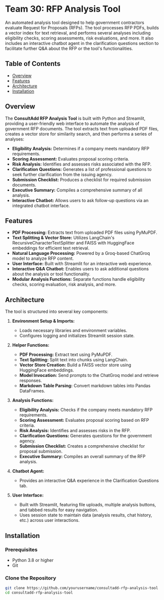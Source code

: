 # Team 30: RFP Analysis Tool

An automated analysis tool designed to help government contractors evaluate Request for Proposals (RFPs). The tool processes RFP PDFs, builds a vector index for text retrieval, and performs several analyses including eligibility checks, scoring assessments, risk evaluations, and more. It also includes an interactive chatbot agent in the clarification questions section to facilitate further Q&A about the RFP or the tool's functionalities.

## Table of Contents

- [Overview](#overview)
- [Features](#features)
- [Architecture](#architecture)
- [Installation](#installation)

## Overview

The **ConsultAdd RFP Analysis Tool** is built with Python and Streamlit, providing a user-friendly web interface to automate the analysis of government RFP documents. The tool extracts text from uploaded PDF files, creates a vector store for similarity search, and then performs a series of analyses:
- **Eligibility Analysis:** Determines if a company meets mandatory RFP requirements.
- **Scoring Assessment:** Evaluates proposal scoring criteria.
- **Risk Analysis:** Identifies and assesses risks associated with the RFP.
- **Clarification Questions:** Generates a list of professional questions to seek further clarification from the issuing agency.
- **Submission Checklist:** Produces a checklist for required submission documents.
- **Executive Summary:** Compiles a comprehensive summary of all analysis.
- **Interactive Chatbot:** Allows users to ask follow-up questions via an integrated chatbot interface.

## Features

- **PDF Processing:** Extracts text from uploaded PDF files using PyMuPDF.
- **Text Splitting & Vector Store:** Utilizes LangChain's RecursiveCharacterTextSplitter and FAISS with HuggingFace embeddings for efficient text retrieval.
- **Natural Language Processing:** Powered by a Groq-based ChatGroq model to analyze RFP content.
- **User Interface:** Built with Streamlit for an interactive web experience.
- **Interactive Q&A Chatbot:** Enables users to ask additional questions about the analysis or tool functionality.
- **Modular Analysis Functions:** Separate functions handle eligibility checks, scoring evaluation, risk analysis, and more.

## Architecture

The tool is structured into several key components:

1. **Environment Setup & Imports:**  
   - Loads necessary libraries and environment variables.
   - Configures logging and initializes Streamlit session state.

2. **Helper Functions:**  
   - **PDF Processing:** Extract text using PyMuPDF.
   - **Text Splitting:** Split text into chunks using LangChain.
   - **Vector Store Creation:** Build a FAISS vector store using HuggingFace embeddings.
   - **Model Invocation:** Send prompts to the ChatGroq model and retrieve responses.
   - **Markdown Table Parsing:** Convert markdown tables into Pandas DataFrames.

3. **Analysis Functions:**  
   - **Eligibility Analysis:** Checks if the company meets mandatory RFP requirements.
   - **Scoring Assessment:** Evaluates proposal scoring based on RFP criteria.
   - **Risk Analysis:** Identifies and assesses risks in the RFP.
   - **Clarification Questions:** Generates questions for the government agency.
   - **Submission Checklist:** Creates a comprehensive checklist for proposal submission.
   - **Executive Summary:** Compiles an overall summary of the RFP analysis.

4. **Chatbot Agent:**  
   - Provides an interactive Q&A experience in the Clarification Questions tab.

5. **User Interface:**  
   - Built with Streamlit, featuring file uploads, multiple analysis buttons, and tabbed results for easy navigation.
   - Uses session state to maintain data (analysis results, chat history, etc.) across user interactions.

## Installation

### Prerequisites

- Python 3.8 or higher
- Git

### Clone the Repository

```bash
git clone https://github.com/yourusername/consultadd-rfp-analysis-tool.git
cd consultadd-rfp-analysis-tool
